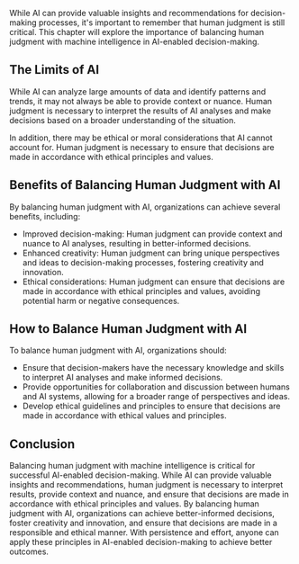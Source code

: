
While AI can provide valuable insights and recommendations for decision-making processes, it's important to remember that human judgment is still critical. This chapter will explore the importance of balancing human judgment with machine intelligence in AI-enabled decision-making.

The Limits of AI
----------------

While AI can analyze large amounts of data and identify patterns and trends, it may not always be able to provide context or nuance. Human judgment is necessary to interpret the results of AI analyses and make decisions based on a broader understanding of the situation.

In addition, there may be ethical or moral considerations that AI cannot account for. Human judgment is necessary to ensure that decisions are made in accordance with ethical principles and values.

Benefits of Balancing Human Judgment with AI
--------------------------------------------

By balancing human judgment with AI, organizations can achieve several benefits, including:

* Improved decision-making: Human judgment can provide context and nuance to AI analyses, resulting in better-informed decisions.
* Enhanced creativity: Human judgment can bring unique perspectives and ideas to decision-making processes, fostering creativity and innovation.
* Ethical considerations: Human judgment can ensure that decisions are made in accordance with ethical principles and values, avoiding potential harm or negative consequences.

How to Balance Human Judgment with AI
-------------------------------------

To balance human judgment with AI, organizations should:

* Ensure that decision-makers have the necessary knowledge and skills to interpret AI analyses and make informed decisions.
* Provide opportunities for collaboration and discussion between humans and AI systems, allowing for a broader range of perspectives and ideas.
* Develop ethical guidelines and principles to ensure that decisions are made in accordance with ethical values and principles.

Conclusion
----------

Balancing human judgment with machine intelligence is critical for successful AI-enabled decision-making. While AI can provide valuable insights and recommendations, human judgment is necessary to interpret results, provide context and nuance, and ensure that decisions are made in accordance with ethical principles and values. By balancing human judgment with AI, organizations can achieve better-informed decisions, foster creativity and innovation, and ensure that decisions are made in a responsible and ethical manner. With persistence and effort, anyone can apply these principles in AI-enabled decision-making to achieve better outcomes.
